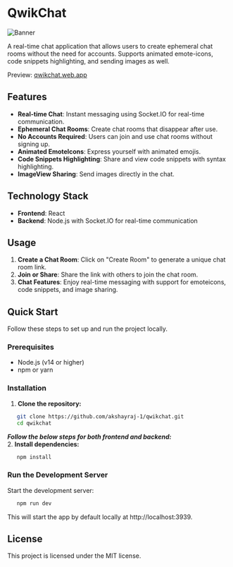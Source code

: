 # QwikChat

![Banner](https://firebasestorage.googleapis.com/v0/b/bytethreads.appspot.com/o/public%2Freadme_banner.png?alt=media)

A real-time chat application that allows users to create ephemeral chat rooms without the need for accounts. Supports animated emote-icons, code snippets highlighting, and sending images as well.

Preview: [qwikchat.web.app](https://qwikchat.web.app)

## Features

- **Real-time Chat**: Instant messaging using Socket.IO for real-time communication.
- **Ephemeral Chat Rooms**: Create chat rooms that disappear after use.
- **No Accounts Required**: Users can join and use chat rooms without signing up.
- **Animated EmoteIcons**: Express yourself with animated emojis.
- **Code Snippets Highlighting**: Share and view code snippets with syntax highlighting.
- **ImageView Sharing**: Send images directly in the chat.

## Technology Stack

- **Frontend**: React
- **Backend**: Node.js with Socket.IO for real-time communication

## Usage

1. **Create a Chat Room**: Click on "Create Room" to generate a unique chat room link.
2. **Join or Share**: Share the link with others to join the chat room.
3. **Chat Features**: Enjoy real-time messaging with support for emoteicons, code snippets, and image sharing.

## Quick Start

Follow these steps to set up and run the project locally.

### Prerequisites

- Node.js (v14 or higher)
- npm or yarn

### Installation

1. **Clone the repository:**

```bash
   git clone https://github.com/akshayraj-1/qwikchat.git
   cd qwikchat
```

**_Follow the below steps for both frontend and backend:_**
<br/>
2. **Install dependencies:**

```bash
   npm install
```

### Run the Development Server

Start the development server:

```bash
   npm run dev
```

This will start the app by default locally at http://localhost:3939.

## License

This project is licensed under the MIT license.


